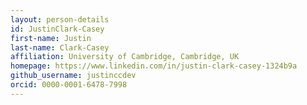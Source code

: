 ```yaml
---
layout: person-details
id: JustinClark-Casey
first-name: Justin
last-name: Clark-Casey
affiliation: University of Cambridge, Cambridge, UK
homepage: https://www.linkedin.com/in/justin-clark-casey-1324b9a
github_username: justinccdev
orcid: 0000-0001-6478-7998
---
```

